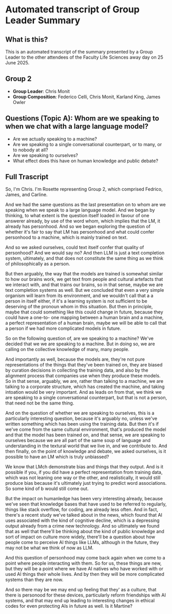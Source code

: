# Automated transcript of Group Leader Summary

## What is this?
This is an automated transcript of the summary presented by a Group Leader to the other attendees of the Faculty Life Sciences away day on 25 June 2025.

## Group 2
* **Group Leader**: Chris Monit
* **Group Composition**: Federico Celli, Chris Monit, Karland King, James Owler

## Questions (Topic A): Whom are we speaking to when we chat with a large language model?
* Are we actually speaking to a machine?
* Are we speaking to a single conversational counterpart, or to many, or to nobody at all?
* Are we speaking to ourselves?
* What effect does this have on human knowledge and public debate?

## Full Trascript
So, I'm Chris. I'm Rosette representing Group 2, which comprised Fedrico, James, and Carline.

And we had the same questions as the last presentation on to whom are we speaking when we speak to a large language model. And we began by thinking, to what extent is the question itself loaded in favour of one answerer already, by use of the word whom, which implies that the LM, it already has personhood. And so we began exploring the question of whether it's fair to say that LM has personhood and what could confer personhood to a machine, which is mainly trained on text.

And so we asked ourselves, could text itself confer that quality of personhood? And we would say no? And then LLM is just a text completion system, ultimately, and that does not constitute the same thing as we think of philosophically as a person.

But then arguably, the way that the models are trained is somewhat similar to how our brains work, we get text from people and cultural artefacts that we interact with, and that trains our brains, so in that sense, maybe we are text completion systems as well. But we concluded that even a very simple organism will learn from its environment, and we wouldn't call that a a person in itself either, if it's a learning system is not sufficient to be deserving of the pronoun whom in this situation. But then in principle, maybe that could something like this could change in future, because they could have a one-to- one mapping between a human brain and a machine, a perfect representation of a human brain, maybe we will be able to call that a person if we had more complicated models in future.

So on the following question of, are we speaking to a machine? We've decided that we we are speaking to a machine. But in doing so, we are calling on the collective knowledge of many, many people.

And importantly as well, because the models are, they're not pure representations of the things that they've been trained on, they are biased by curation decisions in collecting the training data, and also by the alignment process that companies use when they produce these models. So in that sense, arguably, we are, rather than talking to a machine, we are talking to a corporate structure, which has created the machine, and taking intoation would be very important. And as leads on from that, we think we are speaking to a single conversational counterpart, but that is not a person, that need not be the same thing.

And on the question of whether we are speaking to ourselves, this is a particularly interesting question, because it's arguably no, unless we've written something which has been using the training data. But then it's if we've come from the same cultural environment, that's produced the model and that the model has been trained on, and that sense, we are speaking to ourselves because we are all part of the same soup of language and understanding in the textural world that we live in, and we contribute to. And then finally, on the point of knowledge and debate, we asked ourselves, is it possible to have an LM which is truly unbiassed?

We know that LMch demonstrate bias and things that they output. And is it possible if you, if you did have a perfect representation from training data, which was not leaning one way or the other, and realistically, it would still produce bias because it's ultimately just trying to predict word associations. So some kind of b would still come out.

But the impact on humanledge has been very interesting already, because we've seen that knowledge bases that have used to be referred to regularly, things like stack overflow, for coding, are already less often. And in fact, there's a recent study we've talked about in the news, which found that AI uses associated with the kind of cognitive decline, which is a depressing output already from a crime new technology. And so ultimately we found that as well that there'll be thinking about the kind of public knowledge and sort of impact on culture more widely, there'll be a question about how people come to perceive AI things like LLMs, although in the future, they may not be what we think of now as LLM.

And this question of personhood may come back again when we come to a point where people interacting with them. So for us, these things are new, but they will be a point where we have AI natives who have worked with or used AI things their whole lives. And by then they will be more complicated systems than they are now.

And so there may be we may end up feeling that they' as a culture, that there is personood for these devices, particularly reform friendships with AI systems, and that may end up leading to interesting changes in ethical codes for even protecting AIs in future as well. Is it Martine?